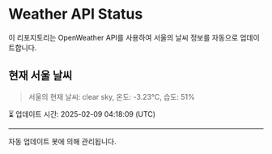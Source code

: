 
# Weather API Status

이 리포지토리는 OpenWeather API를 사용하여 서울의 날씨 정보를 자동으로 업데이트합니다.

## 현재 서울 날씨
> 서울의 현재 날씨: clear sky, 온도: -3.23°C, 습도: 51%

⏳ 업데이트 시간: 2025-02-09 04:18:09 (UTC)

---
자동 업데이트 봇에 의해 관리됩니다.
